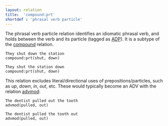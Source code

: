 ```yaml
---
layout: relation
title:  'compound:prt'
shortdef : 'phrasal verb particle'
---
```


The phrasal verb particle relation identifies an idiomatic phrasal verb, and
holds between the verb and its particle (tagged as [ADP]()). It is a subtype of the
[compound]() relation.

~~~ sdparse
They shut down the station
compound:prt(shut, down)
~~~

~~~ sdparse
They shut the station down
compound:prt(shut, down)
~~~

This relation excludes literal/directional uses of prepositions/particles, such as _up_, _down_, _in_, _out_, etc.
These would typically become an ADV with the relation [advmod]():

~~~ sdparse
The dentist pulled out the tooth
advmod(pulled, out)
~~~

~~~ sdparse
The dentist pulled the tooth out
advmod(pulled, out)
~~~
<!-- Interlanguage links updated Út zář 29 20:23:24 CEST 2020 -->
